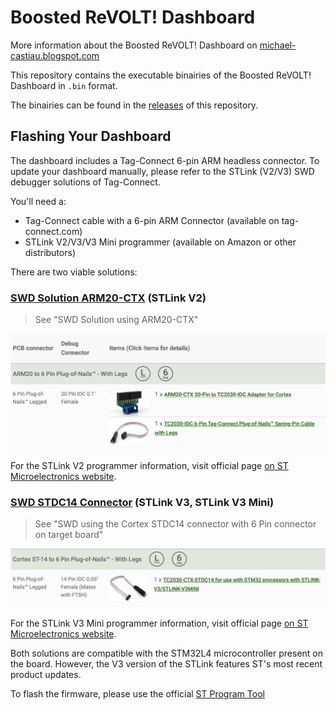 # Boosted ReVOLT! Dashboard

More information about the Boosted ReVOLT! Dashboard on [michael-castiau.blogspot.com](https://michael-castiau.blogspot.com/2021/05/boosted-rev-custom-dashboard-vesc.html)

This repository contains the executable binairies of the Boosted ReVOLT! Dashboard in `.bin` format.

The binairies can be found in the [releases](https://github.com/MichaelCastiau/boosted-revolt-dashboard/releases) of this repository.

## Flashing Your Dashboard

The dashboard includes a Tag-Connect 6-pin ARM headless connector.
To update your dashboard manually, please refer to the STLink (V2/V3) SWD debugger solutions of Tag-Connect.

You'll need a:
- Tag-Connect cable with a 6-pin ARM Connector (available on tag-connect.com)
- STLink V2/V3/V3 Mini programmer (available on Amazon or other distributors)

There are two viable solutions:

### [SWD Solution ARM20-CTX](https://www.tag-connect.com/debugger-cable-selection-installation-instructions/st-link-v2) (STLink V2)

> See "SWD Solution using ARM20-CTX"

![arm](./ARM20.png)

For the STLink V2 programmer information, visit official page [on ST Microelectronics website](https://www.st.com/en/development-tools/st-link-v2.html).

### [SWD STDC14 Connector](https://www.tag-connect.com/debugger-cable-selection-installation-instructions/stlink-v3mini) (STLink V3, STLink V3 Mini)

> See "SWD using the Cortex STDC14 connector with 6 Pin connector on target board"

![cortex](./ST-14.png)

For the STLink V3 Mini programmer information, visit official page [on ST Microelectronics website](https://www.st.com/en/development-tools/stlink-v3mini.html).

Both solutions are compatible with the STM32L4 microcontroller present on the board. However, the V3 version of the STLink features ST's most recent product updates.

To flash the firmware, please use the official [ST Program Tool](https://www.st.com/en/development-tools/stm32cubeprog.html)
